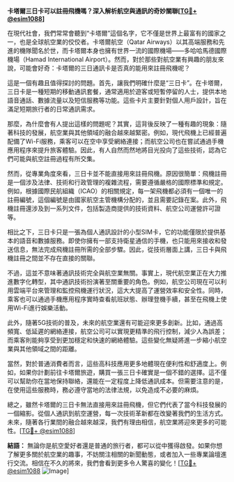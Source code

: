 **卡塔爾三日卡可以註冊飛機嗎？深入解析航空與通訊的奇妙關聯[[TG💪+ @esim1088](https://t.me/s/esim1088)]**

在現代社會，我們常常會聽到“卡塔爾”這個名字，它不僅是世界上最富有的國家之一，也是全球航空業的佼佼者。卡塔爾航空（Qatar Airways）以其高端服務和先進的機隊聞名於世，而卡塔爾本身也擁有世界一流的國際機場——多哈哈馬德國際機場（Hamad International Airport）。然而，對於那些對航空業有興趣的朋友來說，可能會好奇：卡塔爾的三日通訊卡是否真的能用來註冊飛機呢？

這是一個有趣且值得探討的問題。首先，讓我們明確什麼是“三日卡”。在卡塔爾，三日卡是一種短期的移動通訊套餐，通常適用於遊客或短暫停留的人士，提供本地語音通話、數據流量以及短信服務等功能。這些卡片主要針對個人用戶設計，旨在滿足短期旅行者的日常通訊需求。

那麼，為什麼會有人提出這樣的問題呢？其實，這背後反映了一種有趣的現象：隨著科技的發展，航空業與其他領域的融合越來越緊密。例如，現代飛機上已經普遍配備了Wi-Fi服務，乘客可以在空中享受網絡連接；而航空公司也在嘗試通過手機應用程序來提升旅客體驗。因此，有人自然而然地將目光投向了這些技術，認為它們可能與航空註冊過程有所交集。

然而，從專業角度來看，三日卡並不能直接用來註冊飛機。原因很簡單：飛機註冊是一個涉及法律、技術和行政管理的複雜流程，需要遵循嚴格的國際標準和規定。例如，根據國際民航組織（ICAO）的相關規定，每一架飛機都必須有一個唯一的註冊編號，這個編號是由國家航空主管機構分配的，並且需要記錄在案。此外，飛機註冊還涉及到一系列文件，包括製造商提供的技術資料、航空公司運營許可證等。

相比之下，三日卡只是一張為個人通訊設計的小型SIM卡，它的功能僅限於提供基本的語音和數據服務。即使你擁有一部支持衛星通信的手機，也只能用來接收和發送信息，無法完成飛機註冊所需的全部步驟。因此，從技術層面上講，三日卡與飛機註冊之間並不存在直接的關聯。

不過，這並不意味著通訊技術完全與航空業無關。事實上，現代航空業正在大力推進數字化轉型，其中通訊技術扮演著至關重要的角色。例如，航空公司現在可以利用雲端平台來管理和監控飛機運行狀況，這大大提高了運營效率和安全性。同時，乘客也可以通過手機應用程序實時查看航班狀態、辦理登機手續，甚至在飛機上使用Wi-Fi進行娛樂活動。

此外，隨著5G技術的普及，未來的航空業還有可能迎來更多創新。比如，通過高頻寬、低延遲的網絡連接，航空公司可以實現更精準的飛行控制，減少人為誤差；而乘客則能夠享受到更加穩定和快速的網絡體驗。這些變化無疑將進一步縮小航空業與其他領域之間的距離。

當然，對於普通消費者而言，這些高科技應用更多地體現在便利性和舒適度上。例如，如果你計劃前往卡塔爾旅遊，購買一張三日卡確實是一個不錯的選擇。這不僅可以幫助你在當地保持聯絡，還能在一定程度上降低通訊成本。但需要注意的是，在使用這些服務時，務必遵守當地的法律法規，以免造成不必要的麻煩。

總之，雖然卡塔爾的三日卡無法直接用來註冊飛機，但它們代表了當今科技發展的一個縮影。從個人通訊到航空運營，每一次技術革新都在改變著我們的生活方式。未來，隨著各行業間的融合越來越深，我們有理由相信，航空業將迎來更多的可能性。[[TG💪+ @esim1088](https://t.me/s/esim1088)]

**結語：**
無論你是航空愛好者還是普通的旅行者，都可以從中獲得啟發。如果你想了解更多關於航空業的趣事，不妨關注相關的新聞動態，或者加入一些專業論壇進行交流。相信在不久的將來，我們會看到更多令人驚喜的變化！[[TG💪+ @esim1088](https://t.me/s/esim1088) ![Image](https://i.postimg.cc/4NQfJmqS/Snipaste-2025-05-13-00-14-12.png)]